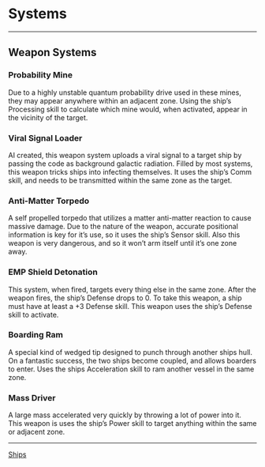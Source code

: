 # Systems
___

## Weapon Systems

### Probability Mine
Due to a highly unstable quantum probability drive used in these mines, they may appear anywhere within an adjacent zone. Using the ship’s Processing skill to calculate which mine would, when activated, appear in the vicinity of the target.

### Viral Signal Loader
AI created, this weapon system uploads a viral signal to a target ship by passing the code as background galactic radiation. Filled by most systems, this weapon tricks ships into infecting themselves. It uses the ship’s Comm skill, and needs to be transmitted within the same zone as the target.

### Anti-Matter Torpedo
A self propelled torpedo that utilizes a matter anti-matter reaction to cause massive damage. Due to the nature of the weapon, accurate positional information is key for it’s use, so it uses the ship’s Sensor skill. Also this weapon is very dangerous, and so it won’t arm itself until it’s one zone away.

### EMP Shield Detonation
This system, when fired, targets every thing else in the same zone. After the weapon fires, the ship’s Defense drops to 0. To take this weapon, a ship must have at least a +3 Defense skill. This weapon uses the ship’s Defense skill to activate.

### Boarding Ram
A special kind of wedged tip designed to punch through another ships hull. On a fantastic success, the two ships become coupled, and allows boarders to enter. Uses the ships Acceleration skill to ram another vessel in the same zone.

### Mass Driver
A large mass accelerated very quickly by throwing a lot of power into it. This weapon is uses the ship’s Power skill to target anything within the same or adjacent zone.

___
[Ships](../Ships.md)
